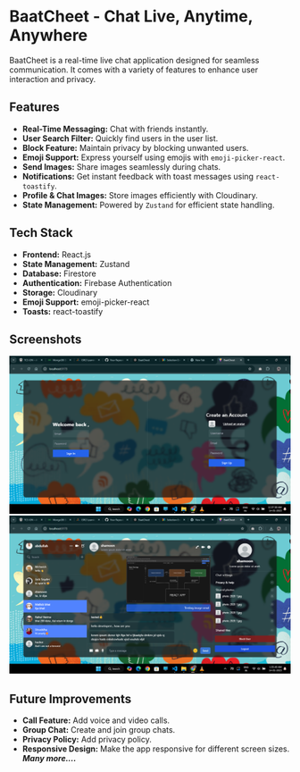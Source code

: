 # BaatCheet - Chat Live, Anytime, Anywhere

BaatCheet is a real-time live chat application designed for seamless communication. It comes with a variety of features to enhance user interaction and privacy.

## Features

- **Real-Time Messaging:** Chat with friends instantly.
- **User Search Filter:** Quickly find users in the user list.
- **Block Feature:** Maintain privacy by blocking unwanted users.
- **Emoji Support:** Express yourself using emojis with `emoji-picker-react`.
- **Send Images:** Share images seamlessly during chats.
- **Notifications:** Get instant feedback with toast messages using `react-toastify`.
- **Profile & Chat Images:** Store images efficiently with Cloudinary.
- **State Management:** Powered by `Zustand` for efficient state handling.

## Tech Stack

- **Frontend:** React.js
- **State Management:** Zustand
- **Database:** Firestore
- **Authentication:** Firebase Authentication
- **Storage:** Cloudinary
- **Emoji Support:** emoji-picker-react
- **Toasts:** react-toastify

## Screenshots

![Login Page](/public/Screenshots/1.png)
![Main Page](/public/Screenshots/2.png)

## Future Improvements

- **Call Feature:** Add voice and video calls.
- **Group Chat:** Create and join group chats.
- **Privacy Policy:** Add privacy policy.
- **Responsive Design:** Make the app responsive for different screen sizes.\
***Many more....***
